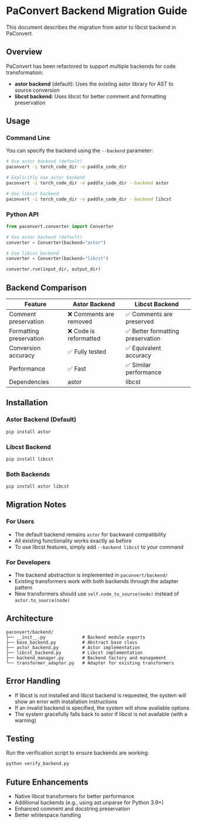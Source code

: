 # PaConvert Backend Migration Guide

This document describes the migration from astor to libcst backend in PaConvert.

## Overview

PaConvert has been refactored to support multiple backends for code transformation:

- **astor backend** (default): Uses the existing astor library for AST to source conversion
- **libcst backend**: Uses libcst for better comment and formatting preservation

## Usage

### Command Line

You can specify the backend using the `--backend` parameter:

```bash
# Use astor backend (default)
paconvert -i torch_code_dir -o paddle_code_dir

# Explicitly use astor backend
paconvert -i torch_code_dir -o paddle_code_dir --backend astor

# Use libcst backend
paconvert -i torch_code_dir -o paddle_code_dir --backend libcst
```

### Python API

```python
from paconvert.converter import Converter

# Use astor backend (default)
converter = Converter(backend="astor")

# Use libcst backend
converter = Converter(backend="libcst")

converter.run(input_dir, output_dir)
```

## Backend Comparison

| Feature | Astor Backend | Libcst Backend |
|---------|---------------|----------------|
| Comment preservation | ❌ Comments are removed | ✅ Comments are preserved |
| Formatting preservation | ❌ Code is reformatted | ✅ Better formatting preservation |
| Conversion accuracy | ✅ Fully tested | ✅ Equivalent accuracy |
| Performance | ✅ Fast | ✅ Similar performance |
| Dependencies | astor | libcst |

## Installation

### Astor Backend (Default)
```bash
pip install astor
```

### Libcst Backend
```bash
pip install libcst
```

### Both Backends
```bash
pip install astor libcst
```

## Migration Notes

### For Users
- The default backend remains `astor` for backward compatibility
- All existing functionality works exactly as before
- To use libcst features, simply add `--backend libcst` to your command

### For Developers
- The backend abstraction is implemented in `paconvert/backend/`
- Existing transformers work with both backends through the adapter pattern
- New transformers should use `self.node_to_source(node)` instead of `astor.to_source(node)`

## Architecture

```
paconvert/backend/
├── __init__.py              # Backend module exports
├── base_backend.py          # Abstract base class
├── astor_backend.py         # Astor implementation
├── libcst_backend.py        # Libcst implementation
├── backend_manager.py       # Backend factory and management
└── transformer_adapter.py   # Adapter for existing transformers
```

## Error Handling

- If libcst is not installed and libcst backend is requested, the system will show an error with installation instructions
- If an invalid backend is specified, the system will show available options
- The system gracefully falls back to astor if libcst is not available (with a warning)

## Testing

Run the verification script to ensure backends are working:

```bash
python verify_backend.py
```

## Future Enhancements

- Native libcst transformers for better performance
- Additional backends (e.g., using ast.unparse for Python 3.9+)
- Enhanced comment and docstring preservation
- Better whitespace handling
